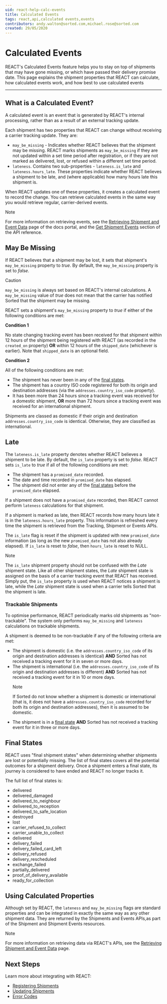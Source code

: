 ```yaml
---
uid: react-help-calc-events
title: Calculated Events
tags: react,api,calculated events,events
contributors: andy.walton@sorted.com,michael.rose@sorted.com
created: 29/05/2020
---
```

# Calculated Events

REACT's Calculated Events feature helps you to stay on top of shipments that may have gone missing, or which have passed their delivery promise date. This page explains the shipment properties that REACT can calculate, how calculated events work, and how best to use calculated events

---

## What is a Calculated Event?

A calculated event is an event that is generated by REACT's internal processing, rather than as a result of an external tracking update. 

Each shipment has two properties that REACT can change without receiving a carrier tracking update. They are:

* `may_be_missing` - Indicates whether REACT believes that the shipment may be missing. REACT marks shipments as `may_be_missing` if they are not updated within a set time period after registration, or if they are not marked as delivered, lost, or refused within a different set time period. 
* `lateness`. Contains two sub-properties - `lateness.is_late` and `lateness.hours_late`. These properties indicate whether REACT believes a shipment to be late, and (where applicable) how many hours late this shipment is. 

When REACT updates one of these properties, it creates a calculated event to record the change. You can retrieve calculated events in the same way you would retrieve regular, carrier-derived events.

> [!NOTE]
>
> For more information on retrieving events, see the [Retrieving Shipment and Event Data](/react/help/retrieving-data.html) page of the docs portal, and the [Get Shipment Events](https://docs.sorted.com/react/api/#GetShipmentEvents) section of the API reference.

## May Be Missing

If REACT believes that a shipment may be lost, it sets that shipment's `may_be_missing` property to _true_. By default, the `may_be_missing` property is set to _false_. 

> [!CAUTION]
>
> `may_be_missing` is always set based on REACT's internal calculations. A `may_be_missing` value of _true_ does not mean that the carrier has notified Sorted that the shipment may be missing.

REACT sets a shipment's `may_be_missing` property to _true_ if either of the following conditions are met:

**Condition 1**

No state changing tracking event has been received for that shipment within 12 hours of the shipment being registered with REACT (as recorded in the `created_on` property) **OR** within 12 hours of the `shipped_date` (whichever is earlier). Note that `shipped_date` is an optional field.

**Condition 2**

All of the following conditions are met:

* The shipment has never been in any of the [final states](/react/help/calc-events.html#final-states).
* The shipment has a country ISO code registered for both its origin and destination addresses (via the `addresses.country_iso_code` property).
* It has been more than 24 hours since a tracking event was received for a domestic shipment, **OR** more than 72 hours since a tracking event was received for an international shipment. 

Shipments are classed as domestic if their origin and destination `addresses.country_iso_code` is identical. Otherwise, they are classified as international.

## Late 

The `lateness.is_late` property denotes whether REACT believes a shipment to be late. By default, the `is_late` property is set to _false_. REACT sets `is_late` to _true_ if all of the following conditions are met:

* The shipment has a `promised_date` recorded. 
* The date and time recorded in `promised_date` has elapsed.
* The shipment did not enter any of the [final states](/react/help/calc-events.html#final-states) before the `promised_date` elapsed.

If a shipment does not have a `promised_date` recorded, then REACT cannot perform `lateness` calculations for that shipment. 

If a shipment is marked as late, then REACT records how many hours late it is in the `lateness.hours_late` property. This information is refreshed every time the shipment is retrieved from the Tracking, Shipment or Events APIs.

The `is_late` flag is reset if the shipment is updated with new `promised_date` information (as long as the new `promised_date` has not also already elapsed). If `is_late` is reset to _false_, then `hours_late` is reset to NULL. 

> [!NOTE]
>
> The `is_late` shipment property should not be confused with the _Late_ shipment state. Like all other shipment states, the _Late_ shipment state is assigned on the basis of a carrier tracking event that REACT has received. Simply put, the `is_late` property is used when REACT notices a shipment is late, while the _Late_ shipment state is used when a carrier tells Sorted that the shipment is late. 

### Trackable Shipments

To optimise performance, REACT periodically marks old shipments as "non-trackable". The system only performs `may_be_missing` and `lateness` calculations on trackable shipments.

A shipment is deemed to be non-trackable if any of the following criteria are met:

* The shipment is domestic (i.e. the `addresses.country_iso_code` of its origin and destination addresses is identical) **AND** Sorted has not received a tracking event for it in seven or more days.
* The shipment is international (i.e. the `addresses.country_iso_code` of its origin and destination addresses is different) **AND** Sorted has not received a tracking event for it in 10 or more days.
   > [!NOTE]
   >
   > If Sorted do not know whether a shipment is domestic or international (that is, it does not have a `addresses.country_iso_code` recorded for both its origin and destination addresses), then it is assumed to be domestic.
* The shipment is in a [final state](/react/help/calc-events.html#final-states) **AND** Sorted has not received a tracking event for it in three or more days.

## Final States

REACT uses "final shipment states" when determining whether shipments are lost or potentially missing. The list of final states covers all the potential outcomes for a shipment delivery. Once a shipment enters a final state, its journey is considered to have ended and REACT no longer tracks it.

The full list of final states is:

* delivered  
* delivered_damaged  
* delivered\_to_neighbour  
* delivered\_to_reception  
* delivered\_to\_safe_location  
* destroyed  
* lost
* carrier\_refused\_to_collect  
* carrier\_unable\_to_collect  
* delivered  
* delivery_failed  
* delivery\_failed\_card_left  
* delivery_refused  
* delivery_rescheduled  
* exchange_failed  
* partially_delivered  
* proof\_of\_delivery_available  
* ready\_for_collection

## Using Calculated Properties

Although set by REACT, the `lateness` and `may_be_missing` flags are standard properties and can be integrated in exactly the same way as any other shipment data. They are returned by the Shipments and Events APIs,as part of the Shipment and Shipment Events resources.

> [!NOTE]
>
> For more information on retrieving data via REACT's APIs, see the [Retrieving Shipment and Event Data](/react/help/retrieving-data.html) page.

## Next Steps

Learn more about integrating with REACT:

* [Registering Shipments](/react/help/registering-shipments.html)
* [Updating Shipments](/react/help/updating-shipments.html)
* [Error Codes](/react/help/error-codes.html)